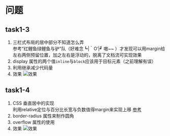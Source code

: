 # 问题

## task1-3

1. 三栏式布局的居中部分不知道怎么弄
   <br>
   参考“红鲤鱼绿鲤鱼与驴”队（好难念┗|｀O′|┛ 嗷~~ ）才发现可以用margin给左右两侧预留位置，加之左右是浮动的，脱离了文档流可实现效果
2. display 属性的两个值`inline`与`block`应该用于目标元素（之前理解有误）
3. 利用继承减少代码量
4. 效果
![效果](http://p1.bqimg.com/567571/09ef231cfce1113e.png)

## task1-4

1. CSS 垂直居中的实现
   <br>
   利用relative定位与百分比长宽与负数值得margin来实现上移
   [参考](http://www.cnblogs.com/yugege/p/5246652.html)
2. border-radius 属性来制作圆角
3. overflow 属性的使用
4. 效果
![效果](http://p1.bpimg.com/567571/cc4f9847d18c8a2d.png)

